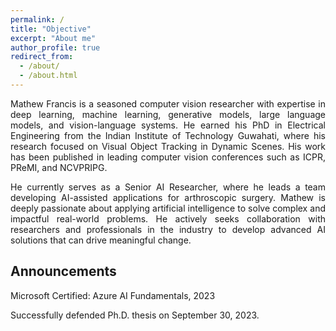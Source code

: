 ```yaml
---
permalink: /
title: "Objective"
excerpt: "About me"
author_profile: true
redirect_from: 
  - /about/
  - /about.html
---
```

<p style='text-align: justify;'> Mathew Francis is a seasoned computer vision researcher with expertise in deep learning, machine learning, generative models, large language models, and vision-language systems. He earned his PhD in Electrical Engineering from the Indian Institute of Technology Guwahati, where his research focused on Visual Object Tracking in Dynamic Scenes. His work has been published in leading computer vision conferences such as ICPR, PReMI, and NCVPRIPG.
</p>

<p style='text-align: justify;'>
He currently serves as a Senior AI Researcher, where he leads a team developing AI-assisted applications for arthroscopic surgery. Mathew is deeply passionate about applying artificial intelligence to solve complex and impactful real-world problems. He actively seeks collaboration with researchers and professionals in the industry to develop advanced AI solutions that can drive meaningful change.</p>


## Announcements

Microsoft Certified: Azure AI Fundamentals, 2023

Successfully defended Ph.D. thesis on September 30, 2023.


